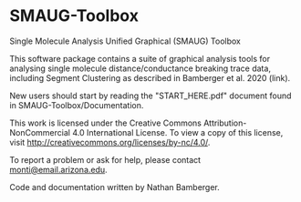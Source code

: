 # SMAUG-Toolbox
Single Molecule Analysis Unified Graphical (SMAUG) Toolbox

This software package contains a suite of graphical analysis tools for analysing single molecule distance/conductance breaking trace data, including Segment Clustering as described in Bamberger et al. 2020 (link).  

New users should start by reading the "START_HERE.pdf" document found in SMAUG-Toolbox/Documentation.  

This work is licensed under the Creative Commons Attribution-NonCommercial 4.0 International License. To view a copy of this license, visit http://creativecommons.org/licenses/by-nc/4.0/.

To report a problem or ask for help, please contact monti@email.arizona.edu. 

Code and documentation written by Nathan Bamberger.  
